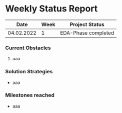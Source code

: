 # Weekly Status Report

|Date|Week|Project Status|
|---|---|---|
|04.02.2022|1|EDA-Phase completed|

### Current Obstacles

1. aaa

### Solution Strategies

- aaa

### Milestones reached

- aaa
